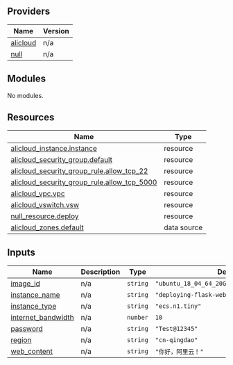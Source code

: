 <!-- BEGIN_TF_DOCS -->
## Providers

| Name | Version |
|------|---------|
| <a name="provider_alicloud"></a> [alicloud](#provider\_alicloud) | n/a |
| <a name="provider_null"></a> [null](#provider\_null) | n/a |

## Modules

No modules.

## Resources

| Name | Type |
|------|------|
| [alicloud_instance.instance](https://registry.terraform.io/providers/hashicorp/alicloud/latest/docs/resources/instance) | resource |
| [alicloud_security_group.default](https://registry.terraform.io/providers/hashicorp/alicloud/latest/docs/resources/security_group) | resource |
| [alicloud_security_group_rule.allow_tcp_22](https://registry.terraform.io/providers/hashicorp/alicloud/latest/docs/resources/security_group_rule) | resource |
| [alicloud_security_group_rule.allow_tcp_5000](https://registry.terraform.io/providers/hashicorp/alicloud/latest/docs/resources/security_group_rule) | resource |
| [alicloud_vpc.vpc](https://registry.terraform.io/providers/hashicorp/alicloud/latest/docs/resources/vpc) | resource |
| [alicloud_vswitch.vsw](https://registry.terraform.io/providers/hashicorp/alicloud/latest/docs/resources/vswitch) | resource |
| [null_resource.deploy](https://registry.terraform.io/providers/hashicorp/null/latest/docs/resources/resource) | resource |
| [alicloud_zones.default](https://registry.terraform.io/providers/hashicorp/alicloud/latest/docs/data-sources/zones) | data source |

## Inputs

| Name | Description | Type | Default | Required |
|------|-------------|------|---------|:--------:|
| <a name="input_image_id"></a> [image\_id](#input\_image\_id) | n/a | `string` | `"ubuntu_18_04_64_20G_alibase_20190624.vhd"` | no |
| <a name="input_instance_name"></a> [instance\_name](#input\_instance\_name) | n/a | `string` | `"deploying-flask-web-server"` | no |
| <a name="input_instance_type"></a> [instance\_type](#input\_instance\_type) | n/a | `string` | `"ecs.n1.tiny"` | no |
| <a name="input_internet_bandwidth"></a> [internet\_bandwidth](#input\_internet\_bandwidth) | n/a | `number` | `10` | no |
| <a name="input_password"></a> [password](#input\_password) | n/a | `string` | `"Test@12345"` | no |
| <a name="input_region"></a> [region](#input\_region) | n/a | `string` | `"cn-qingdao"` | no |
| <a name="input_web_content"></a> [web\_content](#input\_web\_content) | n/a | `string` | `"你好，阿里云！"` | no |
<!-- END_TF_DOCS -->